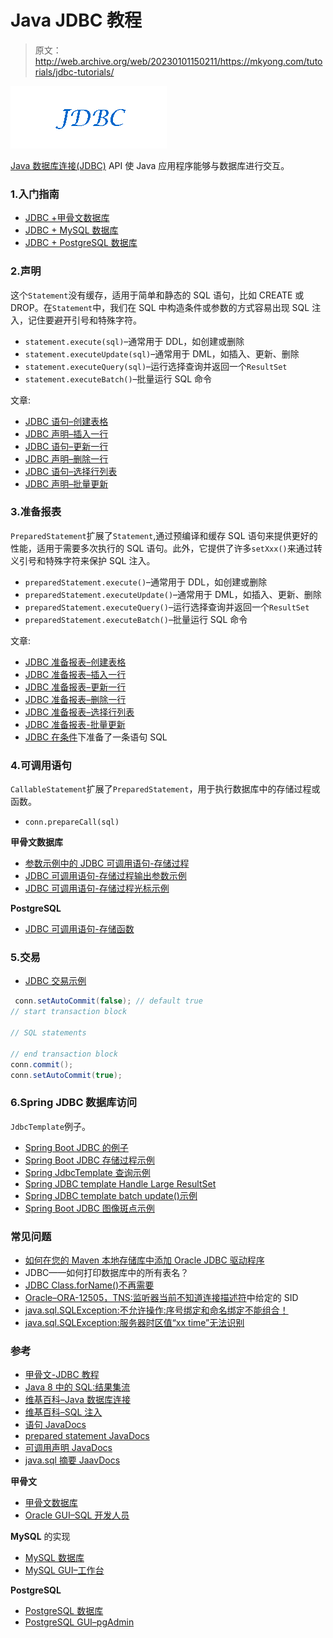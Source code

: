 # Java JDBC 教程

> 原文：<http://web.archive.org/web/20230101150211/https://mkyong.com/tutorials/jdbc-tutorials/>

![jdbc logo](img/11c0370aefbf231180dc433f654f7055.png)

[Java 数据库连接(JDBC)](http://web.archive.org/web/20221230032439/https://en.wikipedia.org/wiki/Java_Database_Connectivity) API 使 Java 应用程序能够与数据库进行交互。

### 1.入门指南

*   [JDBC +甲骨文数据库](/web/20221230032439/https://mkyong.com/jdbc/connect-to-oracle-db-via-jdbc-driver-java/)
*   [JDBC + MySQL 数据库](/web/20221230032439/https://mkyong.com/jdbc/how-to-connect-to-mysql-with-jdbc-driver-java/)
*   [JDBC + PostgreSQL 数据库](/web/20221230032439/https://mkyong.com/jdbc/how-do-connect-to-postgresql-with-jdbc-driver-java/)

### 2.声明

这个`Statement`没有缓存，适用于简单和静态的 SQL 语句，比如 CREATE 或 DROP。在`Statement`中，我们在 SQL 中构造条件或参数的方式容易出现 SQL 注入，记住要避开引号和特殊字符。

*   `statement.execute(sql)`–通常用于 DDL，如创建或删除
*   `statement.executeUpdate(sql)`–通常用于 DML，如插入、更新、删除
*   `statement.executeQuery(sql)`–运行选择查询并返回一个`ResultSet`
*   `statement.executeBatch()`–批量运行 SQL 命令

文章:

*   [JDBC 语句–创建表格](/web/20221230032439/https://mkyong.com/jdbc/jdbc-statement-example-create-a-table/)
*   [JDBC 声明–插入一行](/web/20221230032439/https://mkyong.com/jdbc/jdbc-statement-example-insert-a-record/)
*   [JDBC 语句–更新一行](/web/20221230032439/https://mkyong.com/jdbc/jdbc-statement-example-update-a-record/)
*   [JDBC 声明–删除一行](/web/20221230032439/https://mkyong.com/jdbc/jdbc-statement-example-delete-a-record/)
*   [JDBC 语句–选择行列表](/web/20221230032439/https://mkyong.com/jdbc/jdbc-statement-example-select-list-of-the-records/)
*   [JDBC 声明–批量更新](/web/20221230032439/https://mkyong.com/jdbc/jdbc-statement-example-batch-update/)

### 3.准备报表

`PreparedStatement`扩展了`Statement`,通过预编译和缓存 SQL 语句来提供更好的性能，适用于需要多次执行的 SQL 语句。此外，它提供了许多`setXxx()`来通过转义引号和特殊字符来保护 SQL 注入。

*   `preparedStatement.execute()`–通常用于 DDL，如创建或删除
*   `preparedStatement.executeUpdate()`–通常用于 DML，如插入、更新、删除
*   `preparedStatement.executeQuery()`–运行选择查询并返回一个`ResultSet`
*   `preparedStatement.executeBatch()`–批量运行 SQL 命令

文章:

*   [JDBC 准备报表–创建表格](/web/20221230032439/https://mkyong.com/jdbc/jdbc-preparestatement-example-create-a-table/)
*   [JDBC 准备报表–插入一行](/web/20221230032439/https://mkyong.com/jdbc/jdbc-preparestatement-example-insert-a-record/)
*   [JDBC 准备报表–更新一行](/web/20221230032439/https://mkyong.com/jdbc/jdbc-preparestatement-example-update-a-record/)
*   [JDBC 准备报表–删除一行](/web/20221230032439/https://mkyong.com/jdbc/jdbc-preparestatement-example-delete-a-record/)
*   [JDBC 准备报表–选择行列表](/web/20221230032439/https://mkyong.com/jdbc/jdbc-preparestatement-example-select-list-of-the-records/)
*   [JDBC 准备报表-批量更新](/web/20221230032439/https://mkyong.com/jdbc/jdbc-preparedstatement-example-batch-update/)
*   [JDBC 在条件](/web/20221230032439/https://mkyong.com/jdbc/jdbc-preparedstatement-sql-in-condition/)下准备了一条语句 SQL

### 4.可调用语句

`CallableStatement`扩展了`PreparedStatement`，用于执行数据库中的存储过程或函数。

*   `conn.prepareCall(sql)`

**甲骨文数据库**

*   [参数示例中的 JDBC 可调用语句-存储过程](/web/20221230032439/https://mkyong.com/jdbc/jdbc-callablestatement-stored-procedure-in-parameter-example/)
*   [JDBC 可调用语句-存储过程输出参数示例](/web/20221230032439/https://mkyong.com/jdbc/jdbc-callablestatement-stored-procedure-out-parameter-example/)
*   [JDBC 可调用语句-存储过程光标示例](/web/20221230032439/https://mkyong.com/jdbc/jdbc-callablestatement-stored-procedure-cursor-example/)

**PostgreSQL**

*   [JDBC 可调用语句-存储函数](/web/20221230032439/https://mkyong.com/jdbc/jdbc-callablestatement-postgresql-stored-function/)

### 5.交易

*   [JDBC 交易示例](/web/20221230032439/https://mkyong.com/jdbc/jdbc-transaction-example/)

```java
 conn.setAutoCommit(false); // default true
// start transaction block

// SQL statements

// end transaction block
conn.commit();
conn.setAutoCommit(true); 
```

### 6.Spring JDBC 数据库访问

`JdbcTemplate`例子。

*   [Spring Boot JDBC 的例子](/web/20221230032439/https://mkyong.com/spring-boot/spring-boot-jdbc-examples/)
*   [Spring Boot JDBC 存储过程示例](/web/20221230032439/https://mkyong.com/spring-boot/spring-boot-jdbc-stored-procedure-examples/)
*   [Spring JdbcTemplate 查询示例](/web/20221230032439/https://mkyong.com/spring/spring-jdbctemplate-querying-examples/)
*   [Spring JDBC template Handle Large ResultSet](/web/20221230032439/https://mkyong.com/spring/spring-jdbctemplate-handle-large-resultset/)
*   [Spring JDBC template batch update()示例](/web/20221230032439/https://mkyong.com/spring/spring-jdbctemplate-batchupdate-example/)
*   [Spring Boot JDBC 图像斑点示例](/web/20221230032439/https://mkyong.com/spring-boot/spring-jdbctemplate-save-image-into-database-blob-examples/)

### 常见问题

*   [如何在您的 Maven 本地存储库中添加 Oracle JDBC 驱动程序](/web/20221230032439/https://mkyong.com/maven/how-to-add-oracle-jdbc-driver-in-your-maven-local-repository/)
*   JDBC——如何打印数据库中的所有表名？
*   [JDBC Class.forName()不再需要](/web/20221230032439/https://mkyong.com/jdbc/jdbc-class-forname-is-no-longer-required/)
*   [Oracle–ORA-12505，TNS:监听器当前不知道连接描述符](/web/20221230032439/https://mkyong.com/jdbc/ora-12505-tnslistener-does-not-currently-know-of-sid-given-in-connect-descriptor/)中给定的 SID
*   [java.sql.SQLException:不允许操作:序号绑定和命名绑定不能组合！](/web/20221230032439/https://mkyong.com/jdbc/java-sql-sqlexception-operation-not-allowed-ordinal-binding-and-named-binding-cannot-be-combined/)
*   [java.sql.SQLException:服务器时区值“xx time”无法识别](/web/20221230032439/https://mkyong.com/jdbc/java-sql-sqlexception-the-server-time-zone-value-xx-time-is-unrecognized/)

### 参考

*   [甲骨文-JDBC 教程](http://web.archive.org/web/20221230032439/https://docs.oracle.com/javase/tutorial/jdbc/basics/index.html)
*   [Java 8 中的 SQL:结果集流](http://web.archive.org/web/20221230032439/https://www.jooq.org/java-8-and-sql)
*   [维基百科–Java 数据库连接](http://web.archive.org/web/20221230032439/https://en.wikipedia.org/wiki/Java_Database_Connectivity)
*   [维基百科–SQL 注入](http://web.archive.org/web/20221230032439/https://en.wikipedia.org/wiki/SQL_injection)
*   [语句 JavaDocs](http://web.archive.org/web/20221230032439/https://docs.oracle.com/javase/10/docs/api/java/sql/Statement.html)
*   [prepared statement JavaDocs](http://web.archive.org/web/20221230032439/https://docs.oracle.com/javase/10/docs/api/java/sql/PreparedStatement.html)
*   [可调用声明 JavaDocs](http://web.archive.org/web/20221230032439/https://docs.oracle.com/javase/10/docs/api/java/sql/CallableStatement.html)
*   [java.sql 摘要 JaavDocs](http://web.archive.org/web/20221230032439/https://docs.oracle.com/javase/8/docs/api/java/sql/package-summary.html#package.description)

**甲骨文**

*   [甲骨文数据库](http://web.archive.org/web/20221230032439/https://www.oracle.com/technetwork/database/enterprise-edition/downloads/index.html)
*   [Oracle GUI–SQL 开发人员](http://web.archive.org/web/20221230032439/https://www.oracle.com/database/technologies/appdev/sql-developer.html)

**MySQL** 的实现

*   [MySQL 数据库](http://web.archive.org/web/20221230032439/https://dev.mysql.com/downloads/mysql/)
*   [MySQL GUI–工作台](http://web.archive.org/web/20221230032439/https://dev.mysql.com/downloads/workbench/)

**PostgreSQL**

*   [PostgreSQL 数据库](http://web.archive.org/web/20221230032439/https://www.postgresql.org/)
*   [PostgreSQL GUI–pgAdmin](http://web.archive.org/web/20221230032439/https://www.pgadmin.org/)

<input type="hidden" id="mkyong-current-postId" value="8380">